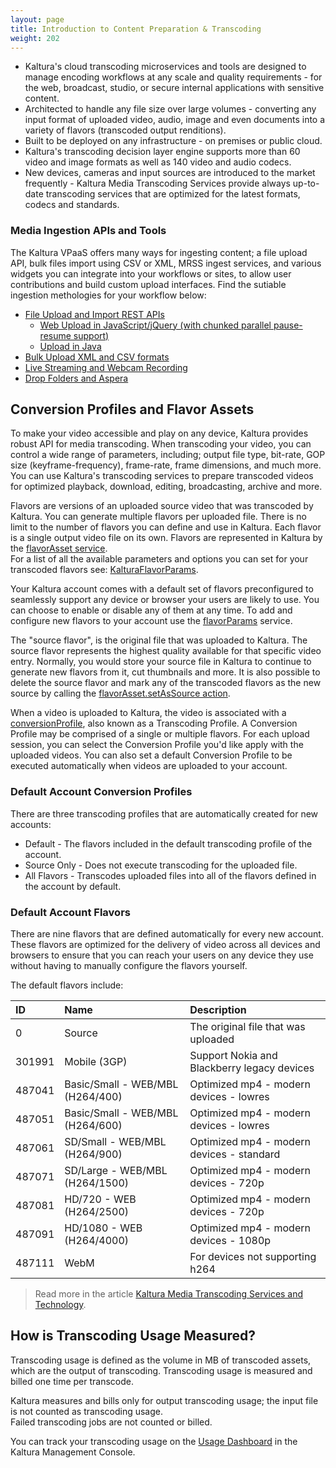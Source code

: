 ```yaml
---
layout: page
title: Introduction to Content Preparation & Transcoding
weight: 202
---
```


* Kaltura's cloud transcoding microservices and tools are designed to manage encoding workflows at any scale and quality requirements - for the web, broadcast, studio, or secure internal applications with sensitive content. 
* Architected to handle any file size over large volumes - converting any input format of uploaded video, audio, image and even documents into a variety of flavors (transcoded output renditions).
* Built to be deployed on any infrastructure - on premises or public cloud. 
* Kaltura's transcoding decision layer engine supports more than 60 video and image formats as well as 140 video and audio codecs.
* New devices, cameras and input sources are introduced to the market frequently - Kaltura Media Transcoding Services provide always up-to-date transcoding services that are optimized for the latest formats, codecs and standards.

### Media Ingestion APIs and Tools  

The Kaltura VPaaS offers many ways for ingesting content; a file upload API, bulk files import using CSV or XML, MRSS ingest services, and various widgets you can integrate into your workflows or sites, to allow user contributions and build custom upload interfaces.
Find the sutiable ingestion methologies for your workflow below:

* [File Upload and Import REST APIs](https://developer.kaltura.com/workflows/Ingest_and_Upload_Media)
	* [Web Upload in JavaScript/jQuery (with chunked parallel pause-resume support)](https://github.com/kaltura/chunked-file-upload-jquery)
	* [Upload in Java](https://github.com/kaltura/Sample-Kaltura-Chunked-Upload-Java)
* [Bulk Upload XML and CSV formats](/api-docs/02_Media-Ingest-and-Preperation/Bulk-Content-Ingestion)
* [Live Streaming and Webcam Recording](https://developer.kaltura.com/workflows/Live_Stream_and_Broadcast)
* [Drop Folders and Aspera](https://knowledge.kaltura.com/node/737)

## Conversion Profiles and Flavor Assets  

To make your video accessible and play on any device, Kaltura provides robust API for media transcoding. When transcoding your video, you can control a wide range of parameters, including; output file type, bit-rate, GOP size (keyframe-frequency), frame-rate, frame dimensions, and much more. You can use Kaltura's transcoding services to prepare transcoded videos for optimized playback, download, editing, broadcasting, archive and more.

Flavors are versions of an uploaded source video that was transcoded by Kaltura. You can generate multiple flavors per uploaded file. There is no limit to the number of flavors you can define and use in Kaltura. Each flavor is a single output video file on its own. Flavors are represented in Kaltura by the [flavorAsset service](https://developer.kaltura.com/api-docs/#/flavorAsset).  
For a list of all the available parameters and options you can set for your transcoded flavors see: [KalturaFlavorParams](https://developer.kaltura.com/api-docs/#/KalturaFlavorParams).

Your Kaltura account comes with a default set of flavors preconfigured to seamlessly support any device or browser your users are likely to use. You can choose to enable or disable any of them at any time. To add and configure new flavors to your account use the [flavorParams](http://developer.kaltura.com/api-docs/#/flavorParams) service.

The "source flavor", is the original file that was uploaded to Kaltura. The source flavor represents the highest quality available for that specific video entry. Normally, you would store your source file in Kaltura to continue to generate new flavors from it, cut thumbnails and more. It is also possible to delete the source flavor and mark any of the transcoded flavors as the new source by calling the [flavorAsset.setAsSource action](https://developer.kaltura.com/api-docs/#/flavorAsset.setAsSource).

When a video is uploaded to Kaltura, the video is associated with a [conversionProfile](https://developer.kaltura.com/api-docs/#/conversionProfile), also known as a Transcoding Profile. A Conversion Profile may be comprised of a single or multiple flavors. For each upload session, you can select the Conversion Profile you'd like apply with the uploaded videos. You can also set a default Conversion Profile to be executed automatically when videos are uploaded to your account.  

### Default Account Conversion Profiles   

There are three transcoding profiles that are automatically created for new accounts:
* Default - The flavors included in the default transcoding profile of the account. 
* Source Only - Does not execute transcoding for the uploaded file. 
* All Flavors - Transcodes uploaded files into all of the flavors defined in the account by default.

### Default Account Flavors   

There are nine flavors that are defined automatically for every new account. These flavors are optimized for the delivery of video across all devices and browsers to ensure that you can reach your users on any device they use without having to manually configure the flavors yourself.  

The default flavors include:

| ID     	| Name                             	| Description                                 	|
|:-------	|:---------------------------------	|:--------------------------------------------	|
| 0      	| Source                           	| The original file that was uploaded         	|
| 301991 	| Mobile (3GP)                     	| Support Nokia and Blackberry legacy devices 	|
| 487041 	| Basic/Small - WEB/MBL (H264/400) 	| Optimized mp4 - modern devices - lowres     	|
| 487051 	| Basic/Small - WEB/MBL (H264/600) 	| Optimized mp4 - modern devices - lowres     	|
| 487061 	| SD/Small - WEB/MBL (H264/900)    	| Optimized mp4 - modern devices - standard   	|
| 487071 	| SD/Large - WEB/MBL (H264/1500)   	| Optimized mp4 - modern devices - 720p       	|
| 487081 	| HD/720 - WEB (H264/2500)         	| Optimized mp4 - modern devices - 720p       	|
| 487091 	| HD/1080 - WEB (H264/4000)        	| Optimized mp4 - modern devices - 1080p      	|
| 487111 	| WebM                             	| For devices not supporting h264             	|


> Read more in the article [Kaltura Media Transcoding Services and Technology](http://knowledge.kaltura.com/kaltura-media-transcoding-services-and-technology#transcoding).

## How is Transcoding Usage Measured?

Transcoding usage is defined as the volume in MB of transcoded assets, which are the output of transcoding. Transcoding usage is measured and billed one time per transcode. 

Kaltura measures and bills only for output transcoding usage; the input file is not counted as transcoding usage.  
Failed transcoding jobs are not counted or billed. 

You can track your transcoding usage on the [Usage Dashboard](https://kmc.kaltura.com/index.php/kmc/kmc4#usageDashboard) in the Kaltura Management Console.
